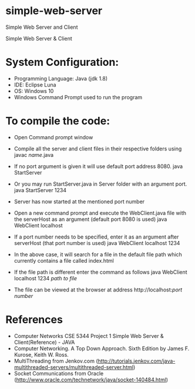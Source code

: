 # simple-web-server
Simple Web Server and Client

Simple Web Server & Client 

# System Configuration: 
- Programming Language: Java (jdk 1.8)
- IDE: Eclipse Luna
- OS: Windows 10
- Windows Command Prompt used to run the program


# To compile the code:
- Open Command prompt window

- Compile all the server and client files in their respective folders using
			javac *name*.java	

- If no port argument is given it will use default port address 8080. 
			java StartServer
			
- Or you may run StartServer.java in Server folder with an argument port. 
			java StartServer 1234

- Server has now started at the mentioned port number

- Open a new command prompt and execute the WebClient.java file with the serverHost as an argument (default port 8080 is used)
			java WebClient localhost
			
- If a port number needs to be specified, enter it as an argument after serverHost (that port number is used)
			java WebClient localhost 1234
			
			
- In the above case, it will search for a file in the default file path which currently contains a file called index.html

- If the file path is different enter the command as follows
			java WebClient localhost 1234 *path to file*

- The file can be viewed at the browser at address http://localhost:*port number*

# References
- Computer Networks CSE 5344 Project 1 Simple Web Server & Client(Reference) - JAVA
- Computer Networking. A Top Down Approach. Sixth Edition by James F. Kurose, Keith W. Ross. 
- MultiThreading from Jenkov.com (http://tutorials.jenkov.com/java-multithreaded-servers/multithreaded-server.html)
- Socket Communications from Oracle (http://www.oracle.com/technetwork/java/socket-140484.html)
